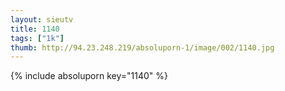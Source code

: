```yaml
--- 
layout: sieutv
title: 1140
tags: ["1k"]
thumb: http://94.23.248.219/absoluporn-1/image/002/1140.jpg
---
```

{% include absoluporn key="1140" %} 
